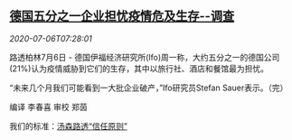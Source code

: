 <!--1594023813000-->
[德国五分之一企业担忧疫情危及生存--调查](https://cn.reuters.com/article/health-coronavirus-germany-economy-idCNKBS2470PR)
------

<div><i>2020-07-06T07:28:01</i></div><div class="StandardArticleBody_body"><p>路透柏林7月6日 - 德国伊福经济研究所(Ifo)周一称，大约五分之一的德国公司(21%)认为疫情威胁到它们的生存，其中以旅行社、酒店和餐馆最为担忧。 </p><p>“未来几个月我们可能看到一大批企业破产，”Ifo研究员Stefan Sauer表示。（完） </p><div class="Attribution_container"><div class="Attribution_attribution"><p class="Attribution_content">编译 李春喜 审校 郑茵 </p></div></div><div class="StandardArticleBody_trustBadgeContainer"><span class="StandardArticleBody_trustBadgeTitle">我们的标准：</span><span class="trustBadgeUrl"><a href="https://www.thomsonreuters.cn/content/dam/openweb/documents/pdf/china/brochures/about-us-1.pdf">汤森路透“信任原则”</a></span></div></div>
